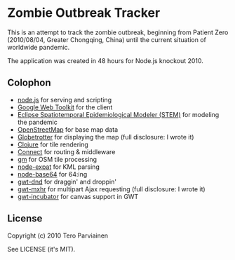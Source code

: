 # Zombie Outbreak Tracker

This is an attempt to track the zombie outbreak, beginning from Patient Zero (2010/08/04, Greater Chongqing, China) until the current situation of worldwide pandemic.

The application was created in 48 hours for Node.js knockout 2010.

## Colophon

- [node.js](http://nodejs.org/) for serving and scripting
- [Google Web Toolkit](http://code.google.com/webtoolkit/) for the client
- [Eclipse Spatiotemporal Epidemiological Modeler (STEM)](http://www.eclipse.org/stem/) for modeling the pandemic
- [OpenStreetMap](http://www.openstreetmap.org/) for base map data
- [Globetrotter](http://github.com/teropa/globetrotter) for displaying the map (full disclosure: I wrote it)
- [Clojure](http://clojure.org/) for tile rendering
- [Connect](http://github.com/senchalabs/Connect) for routing & middleware
- [gm](http://github.com/aheckmann/gm) for OSM tile processing
- [node-expat](http://github.com/astro/node-expat) for KML parsing
- [node-base64](http://github.com/pkrumins/node-base64) for 64:ing
- [gwt-dnd](http://code.google.com/p/gwt-dnd/) for draggin' and droppin'
- [gwt-mxhr](http://github.com/teropa/gwt-mxhr) for multipart Ajax requesting (full disclosure: I wrote it)
- [gwt-incubator](http://code.google.com/p/google-web-toolkit-incubator/) for canvas support in GWT

## License

Copyright (c) 2010 Tero Parviainen

See LICENSE (it's MIT).
